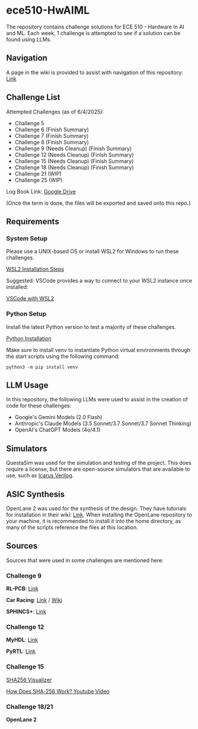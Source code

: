 
# ece510-HwAIML

The repository contains challenge solutions for ECE 510 - Hardware In AI and ML. Each week, 1 challenge is attempted to see if a solution can be found using LLMs.

## Navigation

A page in the wiki is provided to assist with navigation of this repository: [Link](https://github.com/tnl3pdx/ece510-HwAIML/wiki)

## Challenge List

Attempted Challenges (as of 6/4/2025):
- Challenge 5
- Challenge 6  (Finish Summary)
- Challenge 7  (Finish Summary)
- Challenge 8  (Finish Summary)
- Challenge 9  (Needs Cleanup) (Finish Summary)
- Challenge 12 (Needs Cleanup) (Finish Summary)
- Challenge 15 (Needs Cleanup) (Finish Summary)
- Challenge 18 (Needs Cleanup) (Finish Summary) 
- Challenge 21 (WIP)
- Challenge 25 (WIP)

Log Book Link: [Google Drive](https://drive.google.com/drive/folders/14qTbDQHp6gnZEJzkRY6MXAn2CLWChqG-?usp=sharing)

(Once the term is done, the files will be exported and saved onto this repo.)

## Requirements

### System Setup

Please use a UNIX-based OS or install WSL2 for Windows to run these challenges.

[WSL2 Installation Steps](https://learn.microsoft.com/en-us/windows/wsl/install)

Suggested: VSCode provides a way to connect to your WSL2 instance once installed: 

[VSCode with WSL2](https://code.visualstudio.com/docs/remote/wsl)

### Python Setup
Install the latest Python version to test a majority of these challenges. 

[Python Installation](https://www.python.org/downloads/)

Make sure to install venv to instantiate Python virtual environments through the start scripts using the following command:

    python3 -m pip install venv

## LLM Usage

In this repository, the following LLMs were used to assist in the creation of code for these challenges:

- Google's Gemini Models (2.0 Flash)
- Anthropic's Claude Models (3.5 Sonnet/3.7 Sonnet/3.7 Sonnet Thinking)
- OpenAI's ChatGPT Models (4o/4.1)

## Simulators

QuestaSim was used for the simulation and testing of the project. This does require a license, but there are open-source simulators that are available to use, such as [Icarus Verilog](https://steveicarus.github.io/iverilog/).

## ASIC Synthesis

OpenLane 2 was used for the synthesis of the design. They have tutorials for installation in their wiki: [Link](https://openlane2.readthedocs.io/en/latest/index.html). When installing the OpenLane repository to your machine, it is recommended to install it into the home directory, as many of the scripts reference the files at this location.

## Sources

Sources that were used in some challenges are mentioned here:

### Challenge 9

**RL-PCB**: [Link](https://github.com/LukeVassallo/RL_PCB)

**Car Racing**: [Link](https://github.com/Farama-Foundation/Gymnasium) / [Wiki](https://gymnasium.farama.org/environments/box2d/car_racing/)

**SPHINCS+**: [Link](https://github.com/tottifi/sphincs-python)

### Challenge 12

**MyHDL**: [Link](https://github.com/myhdl/myhdl)

**PyRTL**: [Link](https://github.com/UCSBarchlab/PyRTL)

### Challenge 15

[SHA256 Visualizer](https://sha256algorithm.com/)

[How Does SHA-256 Work? Youtube Video](https://www.youtube.com/watch?v=f9EbD6iY9zI)

### Challenge 18/21

**OpenLane 2**















